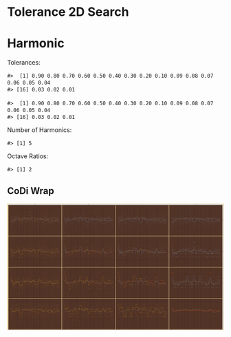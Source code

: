 Tolerance 2D Search
================

# Harmonic

Tolerances:

    #>  [1] 0.90 0.80 0.70 0.60 0.50 0.40 0.30 0.20 0.10 0.09 0.08 0.07 0.06 0.05 0.04
    #> [16] 0.03 0.02 0.01

    #>  [1] 0.90 0.80 0.70 0.60 0.50 0.40 0.30 0.20 0.10 0.09 0.08 0.07 0.06 0.05 0.04
    #> [16] 0.03 0.02 0.01

Number of Harmonics:

    #> [1] 5

Octave Ratios:

    #> [1] 2

## CoDi Wrap

![](../figures/tolerance_2D_search/unnamed-chunk-14-1.png)<!-- -->
